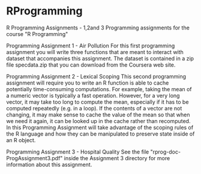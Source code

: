 # RProgramming
R Programming Assignments - 1,2and 3
Programming assignments for the course "R Programming"

Programming Assignment 1 - Air Pollution For this first programming assignment you will write three functions that are meant to
interact with dataset that accompanies this assignment. The dataset is contained in a zip
file specdata.zip that you can download from the Coursera web site.

Programming Assignment 2 - Lexical Scoping
This second programming assignment will require you to write an R function is able to
cache potentially time-consuming computations. For example, taking the mean of a numeric
vector is typically a fast operation. However, for a very long vector, it may take too
long to compute the mean, especially if it has to be computed repeatedly (e.g. in a loop).
If the contents of a vector are not changing, it may make sense to cache the value of the mean so that when we need it again, it can be looked up in the cache rather than
recomputed. In this Programming Assignment will take advantage of the scoping rules of
the R language and how they can be manipulated to preserve state inside of an R object.

Programming Assignment 3 - Hospital Quality
See the file "rprog-doc-ProgAssignment3.pdf" inside the Assignment 3 directory for more
information about this assignment.

